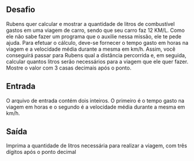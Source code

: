 ## Desafio

Rubens quer calcular e mostrar a quantidade de litros de combustível gastos
em uma viagem de carro, sendo que seu carro faz 12 KM/L. Como ele não sabe
fazer um programa que o auxilie nessa missão, ele te pede ajuda. Para efetuar
o cálculo, deve-se fornecer o tempo gasto em horas na viagem e a velocidade
média durante a mesma em km/h. Assim, você conseguirá passar para Rubens qual
a distância percorrida e, em seguida, calcular quantos litros serão necessários
para a viagem que ele quer fazer. Mostre o valor com 3 casas decimais após o
ponto.

## Entrada

O arquivo de entrada contém dois inteiros. O primeiro é o tempo gasto na
viagem em horas e o segundo é a velocidade média durante a mesma em km/h.

## Saída

Imprima a quantidade de litros necessária para realizar a viagem, com três
dígitos após o ponto decimal
